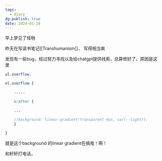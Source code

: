 ```yaml
---
tags:
  - diary
dg-publish: true
date: 2024-01-14
---
```

早上梦见了怪物

昨天在写读书笔记[[Transhumanism]]， 写得相当爽

发现有一些bug，经过努力寻找以及给chatgpt提供线索，总算修好了。原因是这里

```scss
ul.overflow,

ol.overflow {

	.....
	
	&:after {
	
	...
	
	//background: linear-gradient(transparent 0px, var(--light));
	}

}
```

就是这个background  的linear gradient在搞鬼！啊！

和轩轩打电话，